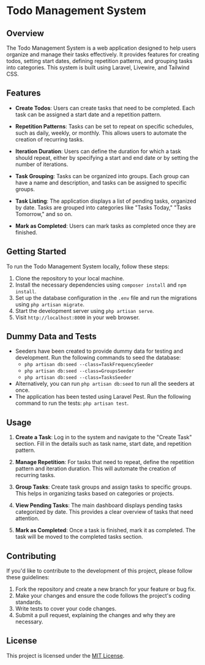 # Todo Management System

## Overview

The Todo Management System is a web application designed to help users organize and manage their tasks effectively. It provides features for creating todos, setting start dates, defining repetition patterns, and grouping tasks into categories. This system is built using Laravel, Livewire, and Tailwind CSS.

## Features

- **Create Todos**: Users can create tasks that need to be completed. Each task can be assigned a start date and a repetition pattern.

- **Repetition Patterns**: Tasks can be set to repeat on specific schedules, such as daily, weekly, or monthly. This allows users to automate the creation of recurring tasks.

- **Iteration Duration**: Users can define the duration for which a task should repeat, either by specifying a start and end date or by setting the number of iterations.

- **Task Grouping**: Tasks can be organized into groups. Each group can have a name and description, and tasks can be assigned to specific groups.

- **Task Listing**: The application displays a list of pending tasks, organized by date. Tasks are grouped into categories like "Tasks Today," "Tasks Tomorrow," and so on.

- **Mark as Completed**: Users can mark tasks as completed once they are finished.

## Getting Started

To run the Todo Management System locally, follow these steps:

1. Clone the repository to your local machine.
2. Install the necessary dependencies using `composer install` and `npm install`.
3. Set up the database configuration in the `.env` file and run the migrations using `php artisan migrate`.
4. Start the development server using `php artisan serve`.
5. Visit `http://localhost:8000` in your web browser.

## Dummy Data and Tests

- Seeders have been created to provide dummy data for testing and development. Run the following commands to seed the database:
    - `php artisan db:seed --class=TaskFrequencySeeder`
    - `php artisan db:seed --class=GroupsSeeder`
    - `php artisan db:seed --class=TasksSeeder`
- Alternatively, you can run `php artisan db:seed` to run all the seeders at once.
- The application has been tested using Laravel Pest. Run the following command to run the tests: `php artisan test`.

## Usage

1. **Create a Task**: Log in to the system and navigate to the "Create Task" section. Fill in the details such as task name, start date, and repetition pattern.

2. **Manage Repetition**: For tasks that need to repeat, define the repetition pattern and iteration duration. This will automate the creation of recurring tasks.

3. **Group Tasks**: Create task groups and assign tasks to specific groups. This helps in organizing tasks based on categories or projects.

4. **View Pending Tasks**: The main dashboard displays pending tasks categorized by date. This provides a clear overview of tasks that need attention.

5. **Mark as Completed**: Once a task is finished, mark it as completed. The task will be moved to the completed tasks section.

## Contributing

If you'd like to contribute to the development of this project, please follow these guidelines:

1. Fork the repository and create a new branch for your feature or bug fix.
2. Make your changes and ensure the code follows the project's coding standards.
3. Write tests to cover your code changes.
4. Submit a pull request, explaining the changes and why they are necessary.

## License

This project is licensed under the [MIT License](LICENSE).
